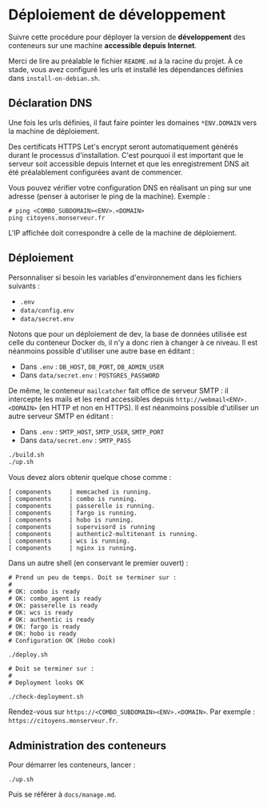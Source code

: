 # Déploiement de développement

Suivre cette procédure pour déployer la version de **développement** des conteneurs
sur une machine **accessible depuis Internet**.

Merci de lire au préalable le fichier `README.md` à la racine du projet. À ce
stade, vous avez configuré les urls et installé les dépendances définies
dans `install-on-debian.sh`.

## Déclaration DNS

Une fois les urls définies, il faut faire pointer les domaines `*ENV.DOMAIN` vers
la machine de déploiement.

Des certificats HTTPS Let's encrypt seront automatiquement générés durant le processus
d'installation. C'est pourquoi il est important que le serveur soit accessible
depuis Internet et que les enregistrement DNS ait été préalablement configurées
avant de commencer.

Vous pouvez vérifier votre configuration DNS en réalisant un ping sur une adresse
(penser à autoriser le ping de la machine). Exemple :

```
# ping <COMBO_SUBDOMAIN><ENV>.<DOMAIN>
ping citoyens.monserveur.fr
```

L'IP affichée doit correspondre à celle de la machine de déploiement.

## Déploiement

Personnaliser si besoin les variables d'environnement dans les fichiers suivants :

* `.env`
* `data/config.env`
* `data/secret.env`

Notons que pour un déploiement de dev, la base de données utilisée est celle du
conteneur Docker `db`, il n'y a donc rien à changer à ce niveau. Il est néanmoins
possible d'utiliser une autre base en éditant :

* Dans `.env` : `DB_HOST`, `DB_PORT`, `DB_ADMIN_USER`
* Dans `data/secret.env` : `POSTGRES_PASSWORD`

De même, le conteneur `mailcatcher` fait office de serveur SMTP : il intercepte
les mails et les rend accessibles depuis `http://webmail<ENV>.<DOMAIN>` (en HTTP et
non en HTTPS). Il est néanmoins possible d'utiliser un autre serveur SMTP en éditant :

* Dans `.env` : `SMTP_HOST`, `SMTP_USER`, `SMTP_PORT`
* Dans `data/secret.env` : `SMTP_PASS`

```bash
./build.sh
./up.sh
```

Vous devez alors obtenir quelque chose comme :

```
[ components     | memcached is running.
[ components     | combo is running.
[ components     | passerelle is running.
[ components     | fargo is running.
[ components     | hobo is running.
[ components     | supervisord is running
[ components     | authentic2-multitenant is running.
[ components     | wcs is running.
[ components     | nginx is running.
```

Dans un autre shell (en conservant le premier ouvert) :

```
# Prend un peu de temps. Doit se terminer sur :
#
# OK: combo is ready
# OK: combo_agent is ready
# OK: passerelle is ready
# OK: wcs is ready
# OK: authentic is ready
# OK: fargo is ready
# OK: hobo is ready
# Configuration OK (Hobo cook)

./deploy.sh

# Doit se terminer sur :
#
# Deployment looks OK

./check-deployment.sh
```

Rendez-vous sur `https://<COMBO_SUBDOMAIN><ENV>.<DOMAIN>`. Par exemple :
`https://citoyens.monserveur.fr`.

## Administration des conteneurs

Pour démarrer les conteneurs, lancer :

```
./up.sh
```

Puis se référer à `docs/manage.md`.
